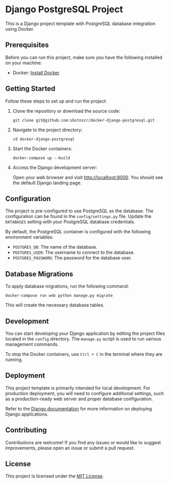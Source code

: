 # Django PostgreSQL Project

This is a Django project template with PostgreSQL database integration using Docker.

## Prerequisites

Before you can run this project, make sure you have the following installed on your machine:

- Docker: [Install Docker](https://docs.docker.com/get-docker/)

## Getting Started

Follow these steps to set up and run the project:

1. Clone the repository or download the source code:

   ```shell
   git clone git@github.com:sbstnzcr/docker-django-postgresql.git
   ```

2. Navigate to the project directory:

   ```shell
   cd docker-django-postgresql
   ```

3. Start the Docker containers:

   ```shell
   docker-compose up --build
   ```

4. Access the Django development server:

   Open your web browser and visit [http://localhost:8000](http://localhost:8000). You should see the default Django landing page.

## Configuration

The project is pre-configured to use PostgreSQL as the database. The configuration can be found in the `config/settings.py` file. Update the `DATABASES` setting with your PostgreSQL database credentials.

By default, the PostgreSQL container is configured with the following environment variables:

- `POSTGRES_DB`: The name of the database.
- `POSTGRES_USER`: The username to connect to the database.
- `POSTGRES_PASSWORD`: The password for the database user.

## Database Migrations

To apply database migrations, run the following command:

```shell
docker-compose run web python manage.py migrate
```

This will create the necessary database tables.

## Development

You can start developing your Django application by editing the project files located in the `config` directory. The `manage.py` script is used to run various management commands.

To stop the Docker containers, use `Ctrl + C` in the terminal where they are running.

## Deployment

This project template is primarily intended for local development. For production deployment, you will need to configure additional settings, such as a production-ready web server and proper database configuration.

Refer to the [Django documentation](https://docs.djangoproject.com/) for more information on deploying Django applications.

## Contributing

Contributions are welcome! If you find any issues or would like to suggest improvements, please open an issue or submit a pull request.

## License

This project is licensed under the [MIT License](LICENSE).